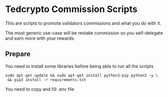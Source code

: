 # Tedcrypto Commission Scripts

This are scripts to promote validators commissions and what you do with it.

The most generic use-case will be restake commission so you self-delegate
and earn more with your rewards.

## Prepare

You need to install some libraries before being able to run all the scripts

```shell
sudo apt-get update && sudo apt-get install python3-pip python3 -y \
 && pip3 install -r requirements.txt
```

You need to copy and fill .env file
